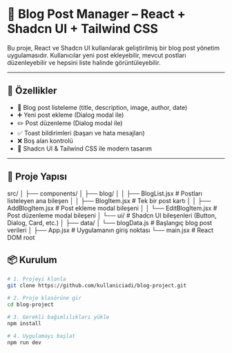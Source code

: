 # 📘 Blog Post Manager – React + Shadcn UI + Tailwind CSS

Bu proje, React ve Shadcn UI kullanılarak geliştirilmiş bir blog post yönetim uygulamasıdır. Kullanıcılar yeni post ekleyebilir, mevcut postları düzenleyebilir ve hepsini liste halinde görüntüleyebilir.

---

## 🚀 Özellikler

- 📝 Blog post listeleme (title, description, image, author, date)
- ➕ Yeni post ekleme (Dialog modal ile)
- ✏️ Post düzenleme (Dialog modal ile)
- ✅ Toast bildirimleri (başarı ve hata mesajları)
- ❌ Boş alan kontrolü
- 🎨 Shadcn UI & Tailwind CSS ile modern tasarım

---

## 📁 Proje Yapısı

src/
│
├── components/
│ ├── blog/
│ │ ├── BlogList.jsx # Postları listeleyen ana bileşen
│ │ ├── BlogItem.jsx # Tek bir post kartı
│ │ ├── AddBlogItem.jsx # Post ekleme modal bileşeni
│ │ └── EditBlogItem.jsx # Post düzenleme modal bileşeni
│ └── ui/ # Shadcn UI bileşenleri (Button, Dialog, Card, etc.)
│
├── data/
│ └── blogData.js # Başlangıç blog post verileri
│
├── App.jsx # Uygulamanın giriş noktası
└── main.jsx # React DOM root


## 📦 Kurulum

```bash
# 1. Projeyi klonla
git clone https://github.com/kullaniciadi/blog-project.git

# 2. Proje klasörüne gir
cd blog-project

# 3. Gerekli bağımlılıkları yükle
npm install

# 4. Uygulamayı başlat
npm run dev
